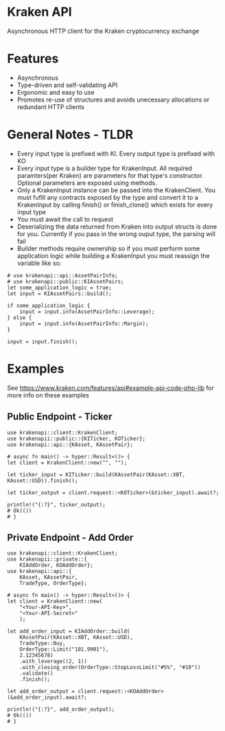  # Kraken API

 Asynchronous HTTP client for the Kraken cryptocurrency exchange

 # Features

 - Asynchronous
 - Type-driven and self-validating API
 - Ergonomic and easy to use
 - Promotes re-use of structures and avoids unecessary allocations or redundant HTTP clients

 # General Notes - TLDR
 
 - Every input type is prefixed with KI. Every output type is prefixed with KO
 - Every input type is a builder type for KrakenInput. All required paramters(per Kraken) are
   parameters for that type's constructor. Optional parameters are exposed using methods.
 - Only a KrakenInput instance can be passed into the KrakenClient. You must fufill any
   contracts exposed by the type and convert it to a KrakenInput by calling finish() or
   finish_clone() which exists for every input type
 - You must await the call to request
 - Deserializing the data returned from Kraken into output structs is done for you. Currently if
   you pass in the wrong ouput type, the parsing will fail
 - Builder methods require ownership so if you must perform some application logic while
   building a KrakenInput you must reassign the variable like so:
 ```
 # use krakenapi::api::AssetPairInfo;
 # use krakenapi::public::KIAssetPairs;
 let some_application_logic = true;
 let input = KIAssetPairs::build();

 if some_application_logic {
     input = input.info(AssetPairInfo::Leverage);
 } else {
     input = input.info(AssetPairInfo::Margin);
 }

 input = input.finish();
 ```
 # Examples 
 See <https://www.kraken.com/features/api#example-api-code-php-lib> for more info on these
 examples
 
 ## Public Endpoint - Ticker
 ```
 use krakenapi::client::KrakenClient;
 use krakenapii::public::{KITicker, KOTicker};
 use krakenapi::api::{KAsset, KAssetPair};

 # async fn main() -> hyper::Result<()> {
 let client = KrakenClient::new("", "");

 let ticker_input = KITicker::build(KAssetPair(KAsset::XBT, KAsset::USD)).finish();

 let ticker_output = client.request::<KOTicker>(&ticker_input).await?;

 println!("{:?}", ticker_output);
 # Ok(())
 # }
 ```
 ## Private Endpoint - Add Order
 ```
 use krakenapi::client::KrakenClient;
 use krakenapii::private::{
     KIAddOrder, KOAddOrder};
 use krakenapi::api::{
     KAsset, KAssetPair,
     TradeType, OrderType};

 # async fn main() -> hyper::Result<()> {
 let client = KrakenClient::new(
     "<Your-API-Key>", 
     "<Your-API-Secret>"
     );

 let add_order_input = KIAddOrder::build(
     KAssetPair(KAsset::XBT, KAsset::USD),
     TradeType::Buy,
     OrderType::Limit("101.9901"),
     2.12345678)
     .with_leverage((2, 1))
     .with_closing_order(OrderType::StopLossLimit("#5%", "#10"))
     .validate()
     .finish();

 let add_order_output = client.request::<KOAddOrder>(&add_order_input).await?;

 println!("{:?}", add_order_output);
 # Ok(())
 # }
 ```

